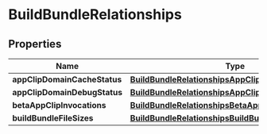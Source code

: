 

# BuildBundleRelationships


## Properties

| Name | Type | Description | Notes |
|------------ | ------------- | ------------- | -------------|
|**appClipDomainCacheStatus** | [**BuildBundleRelationshipsAppClipDomainCacheStatus**](BuildBundleRelationshipsAppClipDomainCacheStatus.md) |  |  [optional] |
|**appClipDomainDebugStatus** | [**BuildBundleRelationshipsAppClipDomainCacheStatus**](BuildBundleRelationshipsAppClipDomainCacheStatus.md) |  |  [optional] |
|**betaAppClipInvocations** | [**BuildBundleRelationshipsBetaAppClipInvocations**](BuildBundleRelationshipsBetaAppClipInvocations.md) |  |  [optional] |
|**buildBundleFileSizes** | [**BuildBundleRelationshipsBuildBundleFileSizes**](BuildBundleRelationshipsBuildBundleFileSizes.md) |  |  [optional] |



